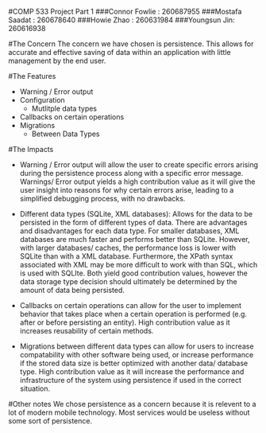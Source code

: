 #COMP 533 Project Part 1
###Connor Fowlie : 260687955
###Mostafa Saadat : 260678640
###Howie Zhao : 260631984
###Youngsun Jin: 260616938

#The Concern
The concern we have chosen is persistence. This allows for accurate and effective saving of data within an application with little management by the end user.

#The Features
- Warning / Error output
- Configuration
	- Mutlitple data types
- Callbacks on certain operations
- Migrations
	- Between Data Types

#The Impacts
- Warning / Error output will allow the user to create specific errors arising during the persistence process along with a specific error message. Warnings/ Error output yields a high contribution value as it will give the user insight into reasons for why certain errors arise, leading to a simplified debugging process, with no drawbacks.

- Different data types (SQLite, XML databases): Allows for the data to be persisted in the form of different types of data. There are advantages and disadvantages for each data type. For smaller databases, XML databases are much faster and performs better than SQLite. However, with larger databases/ caches, the performance loss is lower with SQLite than with a XML database. Furthermore, the XPath syntax associated with XML may be more difficult to work with than SQL, which is used with SQLIte. Both yield good contribution values, however the data storage type decision should ultimately be determined by the amount of data being persisted.

- Callbacks on certain operations can allow for the user to implement behavior that takes place when a certain operation is performed (e.g. after or before persisting an entity). High contribution value as it increases reusability of certain methods.

- Migrations between different data types can allow for users to increase compatability with other software being used, or increase performance if the stored data size is better optimized with another data/ database type. High contribution value as it will increase the performance and infrastructure of the system using persistence if used in the correct situation.

#Other notes
We chose persistence as a concern because it is relevent to a lot of modern mobile technology. Most services would be useless without some sort of persistence.
